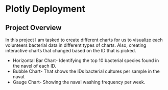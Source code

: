 # Plotly Deployment

## Project Overview

In this project I am tasked to create different charts for us to visualize each volunteers bacterial data in different types of charts. Also, creating interactive charts that changed based on the ID that is picked.

- Horizontal Bar Chart- Identifying the top 10 bacterial species found in the navel of each ID.
- Bubble Chart-         That shows the IDs bacterial cultures per sample in the naval.
- Gauge Chart-          Showing the naval washing frequency per week.
